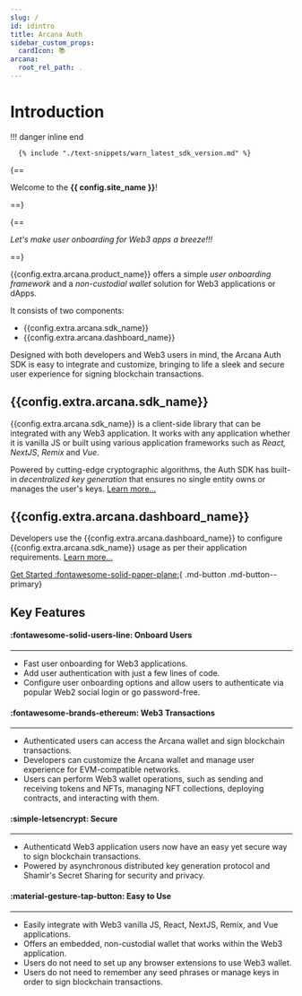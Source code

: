 ```yaml
---
slug: /
id: idintro
title: Arcana Auth
sidebar_custom_props:
  cardIcon: 📚
arcana:
  root_rel_path: .
---
```


# Introduction

!!! danger inline end

      {% include "./text-snippets/warn_latest_sdk_version.md" %}

{==

Welcome to the **{{ config.site_name }}**! 

==}

{==

*Let's make user onboarding for Web3 apps a breeze!!!*

==}

{{config.extra.arcana.product_name}} offers a simple _user onboarding framework_ and a _non-custodial wallet_ solution for Web3 applications or dApps. 

It consists of two components: 

* {{config.extra.arcana.sdk_name}}
* {{config.extra.arcana.dashboard_name}}

Designed with both developers and Web3 users in mind, the Arcana Auth SDK is easy to integrate and customize, bringing to life a sleek and secure user experience for signing blockchain transactions.

## {{config.extra.arcana.sdk_name}}

{{config.extra.arcana.sdk_name}} is a client-side library that can be integrated with any Web3 application. It works with any application whether it is vanilla JS or built using various application frameworks such as _React, NextJS_, _Remix_ and _Vue_.

<!---
 or wallet connectors such as _Wagmi_ and _Rainbowkit_.
 --->

Powered by cutting-edge cryptographic algorithms, the Auth SDK has built-in _decentralized key generation_ that ensures no single entity owns or manages the user's keys. [Learn more...]({{page.meta.arcana.root_rel_path}}/concepts/authsdk.md)

## {{config.extra.arcana.dashboard_name}}

Developers use the {{config.extra.arcana.dashboard_name}} to configure {{config.extra.arcana.sdk_name}} usage as per their application requirements. [Learn more...]({{page.meta.arcana.root_rel_path}}/concepts/dashboard.md)

[Get Started :fontawesome-solid-paper-plane:]({{page.meta.arcana.root_rel_path}}/walletsdk/wallet_qs.md){ .md-button .md-button--primary}

## Key Features

<div class="grid card_container" markdown>
  <div class="cards" markdown>
  <div class="card" markdown><h4><b>:fontawesome-solid-users-line: Onboard Users</b></h4><hr><p ><ul><li>Fast user onboarding for Web3 applications.</li><li>Add user authentication with just a few lines of code.</li><li>Configure user onboarding options and allow users to authenticate via popular Web2 social login or go password-free.</li></ul></p></div>
  <div class="card" markdown><h4><b>:fontawesome-brands-ethereum: Web3 Transactions</b></h4><hr><p><ul><li>Authenticated users can access the Arcana wallet and sign blockchain transactions.</li><li>Developers can customize the Arcana wallet and manage user experience for EVM-compatible networks.</li><li>Users can perform Web3 wallet operations, such as sending and receiving tokens and NFTs, managing NFT collections, deploying contracts, and interacting with them.</li></ul></p></div>
  <div class="card" markdown><h4><b>:simple-letsencrypt: Secure</b></h4><hr><p><ul><li>Authenticatd Web3 application users now have an easy yet secure way to sign blockchain transactions.</li><li>Powered by asynchronous distributed key generation protocol and Shamir's Secret Sharing for security and privacy.</li></ul></p></div>
  <div class="card" markdown><h4><b>:material-gesture-tap-button: Easy to Use</b></h4><hr><p><ul><li>Easily  integrate with Web3 vanilla JS, React, NextJS, Remix, and Vue applications.</li><li>Offers an embedded, non-custodial wallet that works within the Web3 application.</li><li>Users do not need to set up any browser extensions to use Web3 wallet.<li>Users do not need to remember any seed phrases or manage keys in order to sign blockchain transactions.</li></ul></p></div>
  </div>
</div>

<!--- 
[Let's begin! ++enter++](./walletsdk/wallet_qs.md){ .md-button .md-button--primary}



Git: {{ git.short_commit}}

--->
